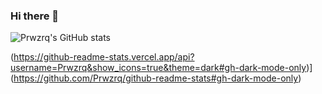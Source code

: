 ### Hi there 👋

![Prwzrq's GitHub stats](https://github-readme-stats.vercel.app/api?username=Prwzrq&count_private=true)

(https://github-readme-stats.vercel.app/api?username=Prwzrq&show_icons=true&theme=dark#gh-dark-mode-only)](https://github.com/Prwzrq/github-readme-stats#gh-dark-mode-only)
